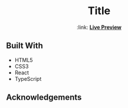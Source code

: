 <h1 align="center">Title</h1>
<p align="center">:link: <a href="#"><strong>Live Preview</strong></a></p>

## Built With

- HTML5
- CSS3
- React
- TypeScript

## Acknowledgements
